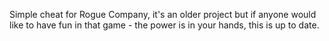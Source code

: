 Simple cheat for Rogue Company, it's an older project but if anyone would like to have fun in that game - the power is in your hands, this is up to date.
